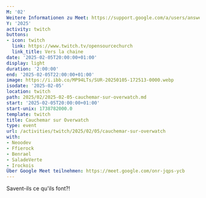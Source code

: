 ```yaml
---
M: '02'
Weitere Informationen zu Meet: https://support.google.com/a/users/answer/9282720
Y: '2025'
activity: twitch
buttons:
- icon: twitch
  link: https://www.twitch.tv/opensourcechurch
  link_title: Vers la chaine
date: '2025-02-05T20:00:00+01:00'
display: light
duration: '2:00:00'
end: '2025-02-05T22:00:00+01:00'
image: https://i.ibb.co/MP94LTs/SUR-20250105-172513-0000.webp
isodate: '2025-02-05'
location: twitch
path: 2025/02/2025-02-05-cauchemar-sur-overwatch.md
start: '2025-02-05T20:00:00+01:00'
start-unix: 1738782000.0
template: twitch
title: Cauchemar sur Overwatch
type: event
url: /activities/twitch/2025/02/05/cauchemar-sur-overwatch
with:
- Neoodev
- Ffierock
- Benrael
- SaladeVerte
- Irockois
Über Google Meet teilnehmen: https://meet.google.com/onr-jqps-ycb
---
```

Savent-ils ce qu&#39;ils font?!